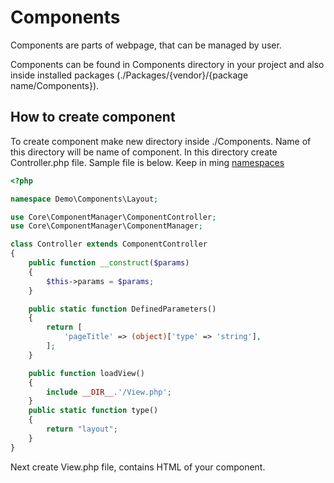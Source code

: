 # Components
Components are parts of webpage, that can be managed by user.

Components can be found in Components directory in your project and also inside installed packages (./Packages/{vendor}/{package name/Components}).

## How to create component
To create component make new directory inside ./Components. Name of this directory will be name of component. In this directory create Controller.php file. Sample file is below. Keep in ming [namespaces](projectStructure.md#Namespaces)

```php
<?php

namespace Demo\Components\Layout;

use Core\ComponentManager\ComponentController;
use Core\ComponentManager\ComponentManager;

class Controller extends ComponentController
{
    public function __construct($params)
    {
        $this->params = $params;
    }

    public static function DefinedParameters()
    {
        return [
            'pageTitle' => (object)['type' => 'string'],
        ];
    }

    public function loadView()
    {
        include __DIR__.'/View.php';
    }
    public static function type()
    {
        return "layout";
    }
}

```

Next create View.php file, contains HTML of your component.